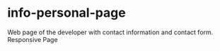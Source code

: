 # info-personal-page
Web page of the developer with contact information and contact form. Responsive Page
